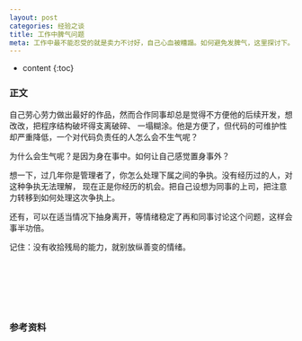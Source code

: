 ```yaml
---
layout: post
categories: 经验之谈
title: 工作中脾气问题
meta: 工作中最不能忍受的就是卖力不讨好，自己心血被糟蹋。如何避免发脾气，这里探讨下。
---
```

* content
{:toc}

### 正文

自己劳心劳力做出最好的作品，然而合作同事却总是觉得不方便他的后续开发，想改改，把程序结构破坏得支离破碎、
一塌糊涂。他是方便了，但代码的可维护性却严重降低，一个对代码负责任的人怎么会不生气呢？

为什么会生气呢？是因为身在事中。如何让自己感觉置身事外？

想一下，过几年你是管理者了，你怎么处理下属之间的争执。没有经历过的人，对这种争执无法理解，
现在正是你经历的机会。把自己设想为同事的上司，把注意力转移到如何处理这次争执上。

还有，可以在适当情况下抽身离开，等情绪稳定了再和同事讨论这个问题，这样会事半功倍。

记住：没有收拾残局的能力，就别放纵善变的情绪。

<br/><br/><br/><br/><br/>
### 参考资料



